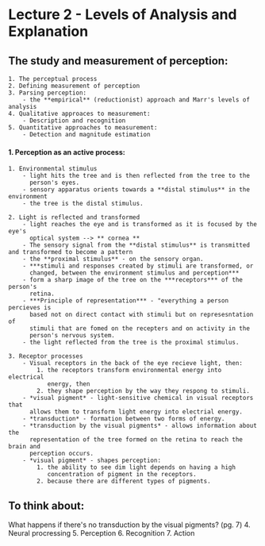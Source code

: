 Lecture 2 - Levels of Analysis and Explanation
================================================
The study and measurement of perception:    
-----------------------------------------
	1. The perceptual process  
	2. Defining measurement of perception  
	3. Parsing perception:
		- the **empirical** (reductionist) approach and Marr's levels of analysis  
	4. Qualitative approaces to measurement:  
		- Description and recognition  
	5. Quantitative approaches to measurement:  
		- Detection and magnitude estimation  
	
#### 1. Perception as an active process:
	1. Environmental stimulus  
		- light hits the tree and is then reflected from the tree to the
		  person's eyes.  
		- sensory apparatus orients towards a **distal stimulus** in the environment  
		- the tree is the distal stimulus.  
		  
	2. Light is reflected and transformed  
		- light reaches the eye and is transformed as it is focused by the eye's
		  optical system --> ** cornea **  
		- The sensory signal from the **distal stimulus** is transmitted and transformed to become a pattern 
		- the **proximal stimulus** - on the sensory organ.
		- ***stimuli and responses created by stimuli are transformed, or
		  changed, between the environment stimulus and perception***
		- form a sharp image of the tree on the ***receptors*** of the person's
		  retina. 
		- ***Principle of representation*** - "everything a person percieves is
		  based not on direct contact with stimuli but on represesntation of
		  stimuli that are fomed on the recepters and on activity in the
		  person's nervous system.  
		- the light reflected from the tree is the proximal stimulus.  

	3. Receptor processes  
		- Visual receptors in the back of the eye recieve light, then:  
			1. the receptors transform environmental energy into electrical
			   energy, then  
			2. they shape perception by the way they respong to stimuli. 
		- *visual pigment* - light-sensitive chemical in visual receptors that
		  allows them to transform light energy into electrial energy.  
		- *transduction* - formation between two forms of energy.  
		- *transduction by the visual pigments* - allows information about the
		  representation of the tree formed on the retina to reach the brain and
		  perception occurs.  
		- *visual pigment* - shapes perception:
			1. the ability to see dim light depends on having a high
			   concentration of pigment in the receptors.   
			2. because there are different types of pigments. 

To think about:
---------------
What happens if there's no transduction by the visual pigments? (pg. 7) 
	4. Neural procressing
	5. Perception
	6. Recognition
	7. Action  





